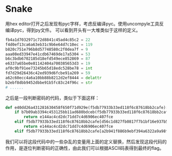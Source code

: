 # Snake
用hex editor打开之后发现有pyc字样，考虑反编译pyc。使用uncompyle工具反编译pyc，得到py文件。
可以看到开头有一大堆类似于这样的定义。
``` python
fb4a1d7032971c72d8841c45ad4c85c2 = 22
f4d0ef13ca6a63eb31c9b6e64d7c10ec = 119
b820c751e796b8d57748580c2f0dea7f = 9
aaa08ed33947e41cdb67469de17a5304 = 53
b6c3bdb6702185d18efd549ece852869 = 87
e6337a65be0e81142404a700385653d3 = 19
af0c9bf91ee73245b65d18edc528be78 = int
fd7d29d26436c42ed939d6fcbe91a269 = 59
a62c60ecc4a6a10bb88b8212d2ef8444 = delattr
b2ebf8dbb9452dbbe91b5fc83c24f96c = str
# ......
```
之后是一段判断密码的代码，类似于下面这样：
``` python
def e40dd26a431281630458f650f71d929e(f5db77933b33ed118f6c87618bb2cafe):
    if b7b09ab3394c453125bb11ad680bdceb(f5db77933b33ed118f6c87618bb2cafe) != c09c4bdfc03e4d576f4e69a71cff88f1:
        return e144ac4cd2dc71dd7c4d6906ec407fce
    elif f5db77933b33ed118f6c87618bb2cafe[d56c1d827fb0817f7b1bf16e937b5439] != c7e65107d6af5499d3f2e44345d66273(cdc3e8ea764103585e63d587f96543de):
        return e144ac4cd2dc71dd7c4d6906ec407fce
    elif f5db77933b33ed118f6c87618bb2cafe[a2b941f886b9ebf394a6322a9a98f2f3] != c7e65107d6af5499d3f2e44345d66273(e5378990e30293b2bc1a9bf676474e2f):
```
我们可以将这段代码中的一些杂乱的变量用上面的定义替换，然后发现这段代码的作用，是逐位判断密码的正确性，由此我们可以根据ASCII码表得到最终的flag。